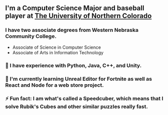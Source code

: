 <!--
**itsjustmegus/itsjustmegus** is a ✨ _special_ ✨ repository because its `README.md` (this file) appears on your GitHub profile.

Here are some ideas to get you started:

- 🔭 I’m currently working on ...
- 🌱 I’m currently learning ...
- 👯 I’m looking to collaborate on ...
- 🤔 I’m looking for help with ...
- 💬 Ask me about ...
- 📫 How to reach me: ...
- 😄 Pronouns: ...
- ⚡ Fun fact: ...
-->

## I'm a Computer Science Major and baseball player at [The University of Northern Colorado](https://www.unco.edu/)

### I have two associate degrees from Western Nebraska Community College.
- Associate of Science in Computer Science
- Associate of Arts in Information Technology


### 🔭 I have experience with Python, Java, C++, and Unity.
### 🌱 I'm currently learning Unreal Editor for Fortnite as well as React and Node for a web store project.
### ⚡ Fun fact: I am what's called a Speedcuber, which means that I solve Rubik's Cubes and other similar puzzles really fast.
